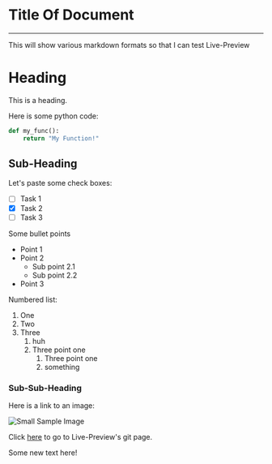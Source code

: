 # Title Of Document
-----

This will show various markdown formats so that I can test Live-Preview

# Heading
This is a heading.

Here is some python code:

```python
def my_func():
    return "My Function!"
```

## Sub-Heading

Let's paste some check boxes:
- [ ] Task 1
- [x] Task 2
- [ ] Task 3

Some bullet points
- Point 1
- Point 2
  - Sub point 2.1
  - Sub point 2.2
- Point 3

Numbered list:
1. One
2. Two
3. Three
    1. huh
    1. Three point one
        1. Three point one
        1. something


### Sub-Sub-Heading
Here is a link to an image:

![Small Sample Image](https://images.unsplash.com/photo-1600585154340-be6161a56a0c?auto=format&fit=crop&w=300)

Click [here](https://github.com/brianhuster/live-preview.nvim) to go to Live-Preview's git page.

Some new text here!


